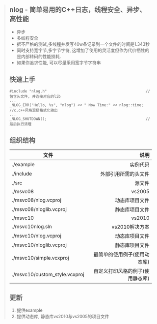
> ## nlog - 简单易用的C++日志，线程安全、异步、高性能
> 
> * 异步
> * 多线程安全
> * 据不严格的测试,多线程并发写40w条记录到一个文件的时间是1.343秒
> * 同时支持宽字节,多字节字符, 这增加了使用的灵活度但作为代价牺牲的是内部转码的性能损耗.
> * 如果你追求性能, 可以尽量采用宽字节字符串
> 
> ## 快速上手
> ```
> #include "nlog.h"                                             //包含头文件, 并连接对应的lib
> ...
> _NLOG_ERR("Hello, %s", "nlog") << " Now Time:" << nlog::time; //c,c++风格混搭格式化输出
> ...
> _NLOG_SHUTDOWN();                                             //最后执行清理
> ```
> 
> ## 组织结构
> 
> | 文件                                 | 说明                              |
> | --------                             | -----:                            |
> | ./example                            | 实例代码                          |
> | ./include                            | 外部引用所需的头文件              |
> | ./src                                | 源文件                            |
> | ./msvc08                             | vs2005                            |
> | ./msvc08/nlog.vcproj                 | 动态库项目文件                    |
> | ./msvc08/nloglib.vcproj              | 静态库项目文件                    |
> | ./msvc10                             | vs2010                            |
> | ./msvc10nlog.sln                     | vs2010解决方案                    |
> | ./msvc10/nlog.vcproj                 | 动态库项目文件                    |
> | ./msvc10/nloglib.vcproj              | 静态库项目文件                    |
> | ./msvc10/simple.vcxproj              | 最简单的使用例子(使用动态库)      |
> | ./msvc10/custom_style.vcxproj        | 自定义打印风格的例子(使用静态库)  |
> 
> ## 更新
> 1. 提供example
> 1. 提供动态库, 静态库vs2010与vs2005的项目文件